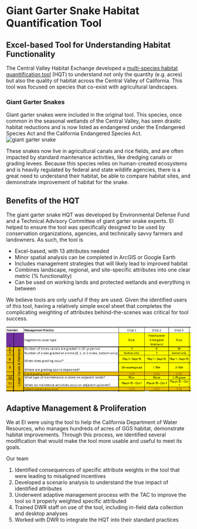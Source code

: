 

# Giant Garter Snake Habitat Quantification Tool 
## Excel-based Tool for Understanding Habitat Functionality 

The Central Valley Habitat Exchange developed a [multi-species habitat quanitification tool](http://cvhe.org/tools) (HQT) to understand not only the quantity (e.g. acres) but also the quality of habitat across the Central Valley of California. This tool was focused on species that co-exist with agricultural landscapes. 
### Giant Garter Snakes
Giant garter snakes were included in the original tool. This species, once common in the seasonal wetlands of the Central Valley, has seen drastic habitat reductions and is now listed as endangered under the Endangered Species Act and the California Endangered Species Act.
![giant garter snake](https://www.biologicaldiversity.org/assets/img/species/reptiles/GiantGarterSnake_GaryNafis.jpg) 

These snakes now live in agricultural canals and rice fields, and are often impacted by standard maintenance activities, like dredging canals or grading levees. Because this species relies on human-created ecosystems and is heavily regulated by federal and state wildlife agencies, there is a great need to understand their habitat, be able to compare habitat sites, and demonstrate improvement of habitat for the snake.

## Benefits of the HQT 

The giant garter snake HQT was developed by Environmental Defense Fund and a Technical Advisory Committee of giant garter snake experts. EI helped to ensure the tool was specifically designed to be used by conservation organizations, agencies, and technically savvy farmers and landowners. As such, the tool is
* Excel-based, with 13 attributes needed
* Minor spatial analysis can be completed in ArcGIS or Google Earth
* Includes management strategies that will likely lead to improved habitat
* Combines landscape, regional, and site-specific attributes into one clear metric (% functionality)
* Can be used on working lands and protected wetlands and everything in between

We believe tools are only useful if they are used. Given the identified users of this tool, having a relatively simple excel sheet that completes the complicating weighting of attributes behind-the-scenes was critical for tool success.

![hqt-interface](assets/ggs-hqt.png)

##  Adaptive Management & Proliferation

We at EI were using the tool to help the California Department of Water Resources, who manages hundreds of acres of GGS habitat, demonstrate habitat improvements. Through this process, we identified several modification that would make the tool more usable and useful to meet its goals. 

Our team
1. Identified consequences of specific attribute weights in the tool that were leading to misaligned incentives
2. Developed a scenario analysis to understand the true impact of identified attributes
3. Underwent adaptive management process with the TAC to improve the tool so it properly weighted specific attributed
4. Trained DWR staff on use of the tool, including in-field data collection and desktop analyses
5. Worked with DWR to integrate the HQT into their standard practices
